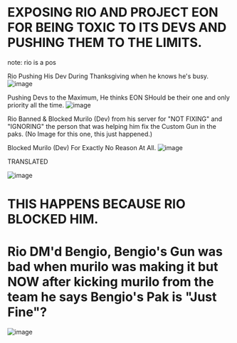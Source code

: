 # EXPOSING RIO AND PROJECT EON FOR BEING TOXIC TO ITS DEVS AND PUSHING THEM TO THE LIMITS.
note: rio is a pos

Rio Pushing His Dev During Thanksgiving when he knows he's busy.
![image](https://github.com/user-attachments/assets/4421ffb3-7db4-4dbe-a663-6150bf6ecd24)

Pushing Devs to the Maximum, He thinks EON SHould be their one and only priority all the time.
![image](https://github.com/user-attachments/assets/485f3324-29a3-4bb4-9bfe-817509638074)

Rio Banned & Blocked Murilo (Dev) from his server for "NOT FIXING" and "IGNORING" the person that was helping him fix the Custom Gun in the paks.
(No Image for this one, this just happened.)

Blocked Murilo (Dev) For Exactly No Reason At All.
![image](https://github.com/user-attachments/assets/aaf12eb8-2587-45bb-a8d2-04c4639d07b5) 

TRANSLATED

![image](https://github.com/user-attachments/assets/de0743e8-4b04-4d8a-a96b-92af03645adb)

# THIS HAPPENS BECAUSE RIO BLOCKED HIM.

# Rio DM'd Bengio, Bengio's Gun was bad when murilo was making it but NOW after kicking murilo from the team he says Bengio's Pak is "Just Fine"?

![image](https://github.com/user-attachments/assets/33b5946a-b243-443a-b4e5-52e66d4721a2)
